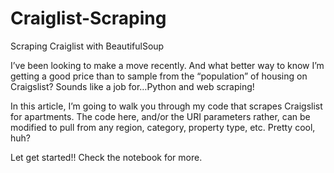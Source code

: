 # Craiglist-Scraping
Scraping Craiglist with BeautifulSoup

I’ve been looking to make a move recently. 
And what better way to know I’m getting a good price than to sample from the “population” of housing on Craigslist? Sounds like a job for…Python and web scraping!

In this article, I’m going to walk you through my code that scrapes Craigslist for apartments. 
The code here, and/or the URI parameters rather, can be modified to pull from any region, category, property type, etc. Pretty cool, huh?

Let get started!!
Check the notebook for more.
